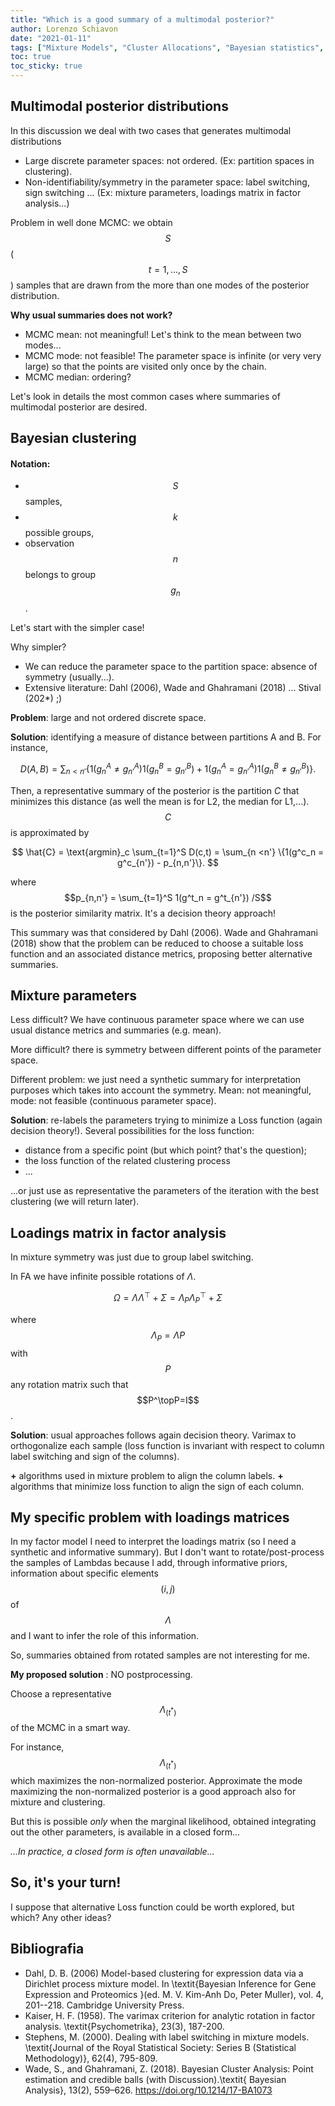 ```yaml
---
title: "Which is a good summary of a multimodal posterior?"
author: Lorenzo Schiavon
date: "2021-01-11"
tags: ["Mixture Models", "Cluster Allocations", "Bayesian statistics", "MCMC", "Factor models", "Identifiability"]
toc: true
toc_sticky: true
---
```



## Multimodal posterior distributions

In this discussion we deal with two cases that generates multimodal distributions

 - Large discrete parameter spaces: not ordered. (Ex: partition spaces in clustering).
 - Non-identifiability/symmetry in the parameter space: label switching, sign switching ... (Ex: mixture parameters, loadings matrix in factor analysis...)

Problem in well done MCMC: we obtain $$S$$ ($$t=1,...,S$$) samples that are drawn from the more than one modes of the posterior distribution.


**Why usual summaries does not work?**

 - MCMC mean: not meaningful! Let's think to the mean between two modes... 
 - MCMC mode: not feasible! The parameter space is infinite (or very very large) so that the points are visited only once by the chain.
 - MCMC median: ordering?

Let's look in details the most common cases where summaries of multimodal posterior are desired.

## Bayesian clustering
#### Notation: 
 - $$S$$ samples, 
 - $$k$$ possible groups, 
 - observation $$n$$ belongs to group $$g_n$$.	
  
Let's start with the simpler case!
  
Why simpler?
 - We can reduce the parameter space to the partition space: absence of symmetry (usually...).
 - Extensive literature: Dahl (2006), Wade and Ghahramani (2018) ... Stival (202*) ;) 

**Problem**: large and not ordered discrete space. 

**Solution**: identifying a measure of distance between partitions A and B. For instance,

$$
D(A,B) = \sum_{n <n'} \{1(g^A_n \neq g^A_{n'})1(g^B_n = g^B_{n'})  + 1(g^A_n = g^A_{n'})1(g^B_n \neq g^B_{n'}) \}.
$$

Then, a representative summary of the posterior is the partition $C$ that minimizes this distance (as well the mean is for L2, the median for L1,...). 
$$C$$ is approximated by

$$
\hat{C} = \text{argmin}_c \sum_{t=1}^S D(c,t) = \sum_{n <n'} \{1(g^c_n = g^c_{n'}) - p_{n,n'}\}.
$$

where $$p_{n,n'} = \sum_{t=1}^S 1(g^t_n = g^t_{n'}) /S$$ is the posterior similarity matrix. It's a decision theory approach!

This summary was that considered by Dahl (2006). 
Wade and Ghahramani (2018) show that the problem can be reduced to choose a suitable loss function and an associated distance metrics, proposing better alternative summaries. 
	
## Mixture parameters
Less difficult? We have continuous parameter space where we can use usual distance metrics and summaries (e.g. mean).

More difficult? there is symmetry between different points of the parameter space.

Different problem: we just need a synthetic summary for interpretation purposes which takes into account the symmetry. 
Mean: not meaningful, mode: not feasible (continuous parameter space).
		
**Solution**: re-labels the parameters trying to minimize a Loss function (again decision theory!).
Several possibilities for the loss function: 
 - distance from a specific point (but which point? that's the question);
 - the loss function of the related clustering process
 - ...

...or just use as representative the parameters of the iteration with the best clustering (we will return later).


## Loadings matrix in factor analysis
In mixture symmetry was just due to group label switching. 
	
In FA we have infinite possible rotations of $\Lambda$.

$$
\Omega = \Lambda \Lambda^\top +\Sigma = \Lambda_P \Lambda_P^\top +\Sigma
$$

where $$\Lambda_P = \Lambda P$$ with $$P$$ any rotation matrix such that $$P^\topP=I$$.
	
**Solution**: usual approaches follows again decision theory.
Varimax to orthogonalize each sample (loss function is invariant with respect to column label switching and sign of the columns).

 **+** algorithms used in mixture problem to align the column labels.
 **+** algorithms that minimize loss function to align the sign of each column.


## My specific problem with loadings matrices
In my factor model I need to interpret the loadings matrix (so I need a synthetic and informative summary).
But I don't want to rotate/post-process the samples of Lambdas because I add, through informative priors, information about specific elements $$(i,j)$$ of $$\Lambda$$ and I want to infer the role of this information.

So, summaries obtained from rotated samples are not interesting for me.

**My proposed solution** : NO postprocessing.

Choose a representative $$\Lambda_{(t^*)}$$ of the MCMC in a smart way.

For instance, $$\Lambda_{(t^*)}$$ which maximizes the non-normalized posterior.
Approximate the mode maximizing the non-normalized posterior is a good approach also for mixture and clustering.

But this is possible *only* when the marginal likelihood, obtained integrating out the other parameters, is available in a closed form...

*...In practice, a closed form is often unavailable...*

## So, it's your turn!
I suppose that alternative Loss function could be worth explored, but which?
Any other ideas?

## Bibliografia

  -  Dahl, D. B. (2006) Model-based clustering for expression data via a Dirichlet process mixture model. In \textit{Bayesian Inference for Gene Expression and Proteomics }(ed. M. V. Kim-Anh Do, Peter Muller), vol. 4, 201--218. Cambridge University Press.	
  -  Kaiser, H. F. (1958). The varimax criterion for analytic rotation in factor analysis. \textit{Psychometrika}, 23(3), 187-200.
  - Stephens, M. (2000). Dealing with label switching in mixture models. \textit{Journal of the Royal Statistical Society: Series B (Statistical Methodology)}, 62(4), 795-809.
  - Wade, S., and Ghahramani, Z. (2018). Bayesian Cluster Analysis: Point estimation and credible balls (with Discussion).\textit{ Bayesian Analysis}, 13(2), 559–626. https://doi.org/10.1214/17-BA1073	
